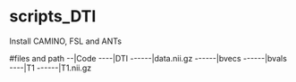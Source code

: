 # scripts_DTI
Install CAMINO, FSL and ANTs


#files and path
--|Code
----|DTI
------|data.nii.gz
------|bvecs
------|bvals
----|T1
------|T1.nii.gz
